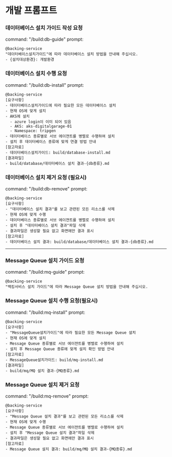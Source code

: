 # 개발 프롬프트

### 데이터베이스 설치 가이드 작성 요청 
command: "/build:db-guide"
prompt: 
```
@backing-service  
"데이터베이스설치가이드"에 따라 데이터베이스 설치 방법을 안내해 주십시오.
- {설치대상환경}: 개발환경
```

### 데이터베이스 설치 수행 요청
command: "/build:db-install"
prompt: 
```
@backing-service   
[요구사항]
- 데이터베이스설치가이드에 따라 필요한 모든 데이터베이스 설치
- 현재 OS에 맞게 설치
- AKS에 설치
  - azure login이 이미 되어 있음
  - AKS: aks-digitalgarage-01
  - Namespace: tripgen
- 데이터베이스 종류별로 서브 에이젼트를 병렬로 수행하여 설치
- 설치 후 데이터베이스 종류에 맞게 연결 방법 안내 
[참고자료]
- 데이터베이스설치가이드: build/database-install.md 
[결과파일]
- build/database/데이터베이스 설치 결과-{db종류}.md 
```

### 데이터베이스 설치 제거 요청 (필요시)
command: "/build:db-remove"
prompt: 
```
@backing-service   
[요구사항]
- "데이터베이스 설치 결과"를 보고 관련된 모든 리소스를 삭제
- 현재 OS에 맞게 수행  
- 데이터베이스 종류별로 서브 에이젼트를 병렬로 수행하여 설치
- 설치 후 "데이터베이스 설치 결과"파일 삭제 
- 결과파일은 생성할 필요 없고 화면에만 결과 표시 
[참고자료]
- 데이터베이스 설치 결과: build/database/데이터베이스 설치 결과-{db종류}.md 
```

---

### Message Queue 설치 가이드 요청 
command: "/build:mq-guide"
prompt: 
```
@backing-service 
"백킹서비스 설치 가이드"에 따라 Message Queue 설치 방법을 안내해 주십시오.
```

### Message Queue 설치 수행 요청(필요시)
command: "/build:mq-install"
prompt: 
```
@backing-service 
[요구사항]
- "MessageQueue설치가이드"에 따라 필요한 모든 Message Queue 설치
- 현재 OS에 맞게 설치
- Message Queue 종류별로 서브 에이젼트를 병렬로 수행하여 설치
- 설치 후 Message Queue 종류에 맞게 설치 확인 방법 안내 
[참고자료]
- MessageQueue설치가이드: build/mq-install.md 
[결과파일]
- build/mq/MQ 설치 결과-{MQ종류}.md 
```

### Message Queue 설치 제거 요청
command: "/build:mq-remove"
prompt: 
```
@backing-service 
[요구사항]
- "Message Queue 설치 결과"를 보고 관련된 모든 리소스를 삭제
- 현재 OS에 맞게 수행  
- Message Queue 종류별로 서브 에이젼트를 병렬로 수행하여 설치
- 설치 후 "Message Queue 설치 결과"파일 삭제 
- 결과파일은 생성할 필요 없고 화면에만 결과 표시 
[참고자료]
- Message Queue 설치 결과: build/mq/MQ 설치 결과-{MQ종류}.md 
```
